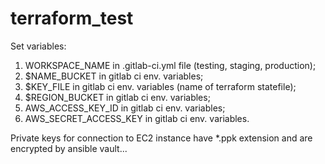 # terraform_test
Set variables:
   1. WORKSPACE_NAME in .gitlab-ci.yml file (testing, staging, production);
   2. $NAME_BUCKET in gitlab ci env. variables;
   3. $KEY_FILE in gitlab ci env. variables (name of terraform statefile);
   4. $REGION_BUCKET in gitlab ci env. variables;
   5. AWS_ACCESS_KEY_ID in gitlab ci env. variables;
   6. AWS_SECRET_ACCESS_KEY in gitlab ci env. variables.

Private keys for connection to EC2 instance have \*.ppk extension and are encrypted by ansible vault...
